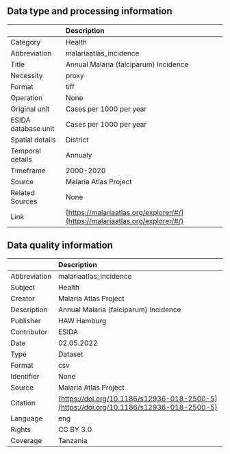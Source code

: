 ## Data type and processing information 

|                     | Description                                                                  |
|:--------------------|:-----------------------------------------------------------------------------|
| Category            | Health                                                                       |
| Abbreviation        | malariaatlas_incidence                                                       |
| Title               | Annual Malaria (falciparum) Incidence                                        |
| Necessity           | proxy                                                                        |
| Format              | tiff                                                                         |
| Operation           | None                                                                         |
| Original unit       | Cases per 1000 per year                                                      |
| ESIDA database unit | Cases per 1000 per year                                                      |
| Spatial details     | District                                                                     |
| Temporal details    | Annualy                                                                      |
| Timeframe           | 2000-2020                                                                    |
| Source              | Malaria Atlas Project                                                        |
| Related Sources     | None                                                                         |
| Link                | [https://malariaatlas.org/explorer/#/](https://malariaatlas.org/explorer/#/) |

## Data quality information 

|              | Description                                                                            |
|:-------------|:---------------------------------------------------------------------------------------|
| Abbreviation | malariaatlas_incidence                                                                 |
| Subject      | Health                                                                                 |
| Creator      | Malaria Atlas Project                                                                  |
| Description  | Annual Malaria (falciparum) Incidence                                                  |
| Publisher    | HAW Hamburg                                                                            |
| Contributor  | ESIDA                                                                                  |
| Date         | 02.05.2022                                                                             |
| Type         | Dataset                                                                                |
| Format       | csv                                                                                    |
| Identifier   | None                                                                                   |
| Source       | Malaria Atlas Project                                                                  |
| Citation     | [https://doi.org/10.1186/s12936-018-2500-5](https://doi.org/10.1186/s12936-018-2500-5) |
| Language     | eng                                                                                    |
| Rights       | CC BY 3.0                                                                              |
| Coverage     | Tanzania                                                                               |